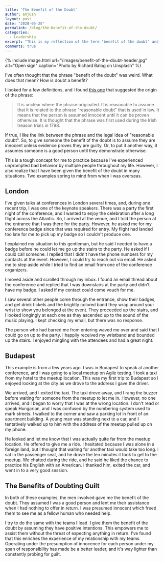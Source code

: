 ```yaml
---
title: 'The Benefit of the Doubt'
author: anjuan
layout: post
date: "2020-05-28"
permalink: /blog/the-benefit-of-the-doubt/
categories:
  - Leadership
excerpt: "This is my reflection of the term 'benefit of the doubt' and how I use the concept to lead my teams."
comments: true
---
```


{% include image.html url="/images/benefit-of-the-doubt-header.jpg" alt="Open sign"  caption="Photo by Richard Balog on Unsplash" %}

I've often thought that the phrase "benefit of the doubt" was weird. What does that mean? How is doubt a benefit?

I looked for a few definitions, and I found [this one](https://www.theidioms.com/the-benefit-of-the-doubt/) that suggested the origin of the phrase:

> It is unclear where the phrase originated. It is reasonable to assume that it is related to the phrase "reasonable doubt" that is used in law. It means that the person is assumed innocent until it can be proven otherwise. It is thought that the phrase was first used during the Irish treason trials in 1798.

If true, I like the link between the phrase and the legal idea of "reasonable doubt". So, to give someone the benefit of the doubt is to assume they are innocent unless evidence proves they are guilty. Or, to put it another way, it assumes someone is a good person until they demonstrate otherwise.

This is a tough concept for me to practice because I've experienced unprompted bad behavior by multiple people throughout my life. However, I also realize that I have been given the benefit of the doubt in many situations. Two examples spring to mind from when I was overseas.

## London

I've given talks at conferences in London several times, and, during one recent trip, I was one of the keynote speakers. There was a party the first night of the conference, and I wanted to enjoy the celebration after a long flight across the Atlantic. So, I arrived at the venue, and I told the person at the entrance that I was there for the party. However, he asked me for my conference badge since that was required for entry. My flight had landed too late for me to pick up my badge so I couldn't produce one.

I explained my situation to this gentleman, but he said I needed to have a badge before he could let me go up the stairs to the party. He asked if I could call someone. I replied that I didn't have the phone numbers for my contacts at the event. However, I could try to reach out via email. He asked me to step aside while I tried to find an email from one of the conference organizers.

I moved aside and scrolled through my inbox. I found an email thread about the conference and replied that I was downstairs at the party and didn't have my badge. I asked if my contact could come vouch for me.

I saw several other people come through the entrance, show their badges, and get drink tickets and the brightly colored band they wrap around your wrist to show you belonged at the event. They proceeded up the stairs, and I looked longingly at each one as they ascended up to the sound of the music playing. I kept checking my email, but there was no response.

The person who had barred me from entering waved me over and said that I could go on up to the party. I happily received my wristband and bounded up the stairs. I enjoyed mingling with the attendees and had a great night.

## Budapest

This example is from a few years ago. I was in Budapest to speak at another conference, and I was going to a local meetup on Agile testing. I took a taxi from my hotel to the meetup location. This was my first trip to Budapest so I enjoyed looking at the city as we drove to the address I gave the driver.

We arrived, and I exited the taxi. The taxi drove away, and I rang the buzzer before waiting for someone from the meetup to let me in. However, no one arrived, and I began to worry that I was at the wrong location. I don't read or speak Hungarian, and I was confused by the numbering system used to mark streets. I walked to the corner and saw a parking lot in front of an apartment building. A young man was standing next to a car, and I tentatively walked up to him with the address of the meetup pulled up on my phone.

He looked and let me know that I was actually quite far from the meetup location. He offered to give me a ride. I hesitated because I was alone in a foreign land, but I thought that waiting for another taxi would take too long. I sat in the passenger seat, and he drove the ten minutes it took to get to the meetup. We chatted during the ride, and he said he liked the chance to practice his English with an American. I thanked him, exited the car, and went in to a very good session.

## The Benefits of Doubting Guilt

In both of these examples, the men involved gave me the benefit of the doubt. They assumed I was a good person and lent me their assistance when I had nothing to offer in return. I was presumed innocent which freed them to see me as a fellow human who needed help.

I try to do the same with the teams I lead. I give them the benefit of the doubt by assuming they have positive intentions. This empowers me to assist them without the threat of expecting anything in return. I've found that this enriches the experience of my relationship with my teams. Operating under the presumption of innocence for each person under my span of responsibility has made be a better leader, and it's way lighter than constantly probing for guilt.
